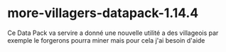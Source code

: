 # more-villagers-datapack-1.14.4

Ce Data Pack va servire a donné une nouvelle utilité a des villageois par exemple le forgerons pourra miner mais pour cela j'ai besoin d'aide
